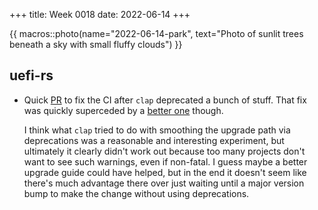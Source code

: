 +++
title: Week 0018
date: 2022-06-14
+++

{{ macros::photo(name="2022-06-14-park", text="Photo of sunlit trees beneath a sky with small fluffy clouds") }}

## uefi-rs

* Quick [PR](https://github.com/rust-osdev/uefi-rs/pull/444) to fix the
  CI after `clap` deprecated a bunch of stuff. That fix was quickly
  superceded by a
  [better one](https://github.com/rust-osdev/uefi-rs/pull/445) though.

  I think what `clap` tried to do with smoothing the upgrade path via
  deprecations was a reasonable and interesting experiment, but
  ultimately it clearly didn't work out because too many projects don't
  want to see such warnings, even if non-fatal. I guess maybe a better
  upgrade guide could have helped, but in the end it doesn't seem like
  there's much advantage there over just waiting until a major version
  bump to make the change without using deprecations.
